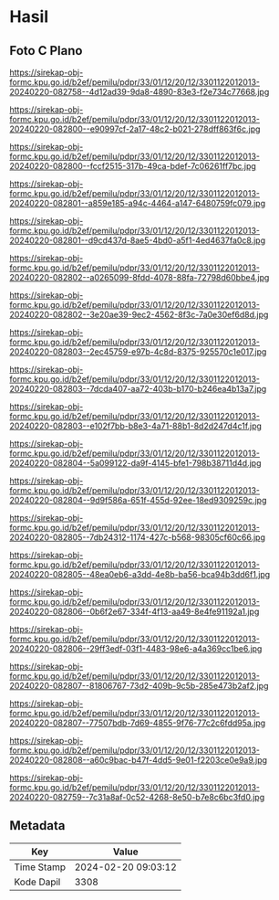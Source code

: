 # Hasil

## Foto C Plano

https://sirekap-obj-formc.kpu.go.id/b2ef/pemilu/pdpr/33/01/12/20/12/3301122012013-20240220-082758--4d12ad39-9da8-4890-83e3-f2e734c77668.jpg

https://sirekap-obj-formc.kpu.go.id/b2ef/pemilu/pdpr/33/01/12/20/12/3301122012013-20240220-082800--e90997cf-2a17-48c2-b021-278dff863f6c.jpg

https://sirekap-obj-formc.kpu.go.id/b2ef/pemilu/pdpr/33/01/12/20/12/3301122012013-20240220-082800--fccf2515-317b-49ca-bdef-7c06261ff7bc.jpg

https://sirekap-obj-formc.kpu.go.id/b2ef/pemilu/pdpr/33/01/12/20/12/3301122012013-20240220-082801--a859e185-a94c-4464-a147-6480759fc079.jpg

https://sirekap-obj-formc.kpu.go.id/b2ef/pemilu/pdpr/33/01/12/20/12/3301122012013-20240220-082801--d9cd437d-8ae5-4bd0-a5f1-4ed4637fa0c8.jpg

https://sirekap-obj-formc.kpu.go.id/b2ef/pemilu/pdpr/33/01/12/20/12/3301122012013-20240220-082802--a0265099-8fdd-4078-88fa-72798d60bbe4.jpg

https://sirekap-obj-formc.kpu.go.id/b2ef/pemilu/pdpr/33/01/12/20/12/3301122012013-20240220-082802--3e20ae39-9ec2-4562-8f3c-7a0e30ef6d8d.jpg

https://sirekap-obj-formc.kpu.go.id/b2ef/pemilu/pdpr/33/01/12/20/12/3301122012013-20240220-082803--2ec45759-e97b-4c8d-8375-925570c1e017.jpg

https://sirekap-obj-formc.kpu.go.id/b2ef/pemilu/pdpr/33/01/12/20/12/3301122012013-20240220-082803--7dcda407-aa72-403b-b170-b246ea4b13a7.jpg

https://sirekap-obj-formc.kpu.go.id/b2ef/pemilu/pdpr/33/01/12/20/12/3301122012013-20240220-082803--e102f7bb-b8e3-4a71-88b1-8d2d247d4c1f.jpg

https://sirekap-obj-formc.kpu.go.id/b2ef/pemilu/pdpr/33/01/12/20/12/3301122012013-20240220-082804--5a099122-da9f-4145-bfe1-798b38711d4d.jpg

https://sirekap-obj-formc.kpu.go.id/b2ef/pemilu/pdpr/33/01/12/20/12/3301122012013-20240220-082804--9d9f586a-651f-455d-92ee-18ed9309259c.jpg

https://sirekap-obj-formc.kpu.go.id/b2ef/pemilu/pdpr/33/01/12/20/12/3301122012013-20240220-082805--7db24312-1174-427c-b568-98305cf60c66.jpg

https://sirekap-obj-formc.kpu.go.id/b2ef/pemilu/pdpr/33/01/12/20/12/3301122012013-20240220-082805--48ea0eb6-a3dd-4e8b-ba56-bca94b3dd6f1.jpg

https://sirekap-obj-formc.kpu.go.id/b2ef/pemilu/pdpr/33/01/12/20/12/3301122012013-20240220-082806--0b6f2e67-334f-4f13-aa49-8e4fe91192a1.jpg

https://sirekap-obj-formc.kpu.go.id/b2ef/pemilu/pdpr/33/01/12/20/12/3301122012013-20240220-082806--29ff3edf-03f1-4483-98e6-a4a369cc1be6.jpg

https://sirekap-obj-formc.kpu.go.id/b2ef/pemilu/pdpr/33/01/12/20/12/3301122012013-20240220-082807--81806767-73d2-409b-9c5b-285e473b2af2.jpg

https://sirekap-obj-formc.kpu.go.id/b2ef/pemilu/pdpr/33/01/12/20/12/3301122012013-20240220-082807--77507bdb-7d69-4855-9f76-77c2c6fdd95a.jpg

https://sirekap-obj-formc.kpu.go.id/b2ef/pemilu/pdpr/33/01/12/20/12/3301122012013-20240220-082808--a60c9bac-b47f-4dd5-9e01-f2203ce0e9a9.jpg

https://sirekap-obj-formc.kpu.go.id/b2ef/pemilu/pdpr/33/01/12/20/12/3301122012013-20240220-082759--7c31a8af-0c52-4268-8e50-b7e8c6bc3fd0.jpg


## Metadata

| Key        | Value               |
| ---------- | ------------------- |
| Time Stamp | 2024-02-20 09:03:12 |
| Kode Dapil | 3308                |



